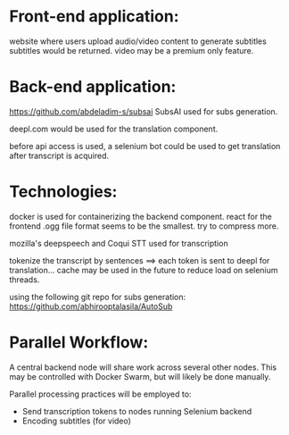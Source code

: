 # Front-end application:
website where users upload audio/video content to generate subtitles
subtitles would be returned. video may be a premium only feature.


# Back-end application:
https://github.com/abdeladim-s/subsai
SubsAI used for subs generation.

deepl.com would be used for the translation component.

before api access is used, a selenium bot could be used to get translation after transcript is acquired.

# Technologies:

docker is used for containerizing the backend component.
react for the frontend
.ogg file format seems to be the smallest. try to compress more.

mozilla's deepspeech and Coqui STT used for transcription

tokenize the transcript by sentences ==> each token is sent to deepl for translation... cache may be used in the future to reduce load on selenium threads.

using the following git repo for subs generation: https://github.com/abhirooptalasila/AutoSub

# Parallel Workflow:

A central backend node will share work across several other nodes. This may be controlled with Docker Swarm, but will likely be done manually.

Parallel processing practices will be employed to:
- Send transcription tokens to nodes running Selenium backend
- Encoding subtitles (for video)
